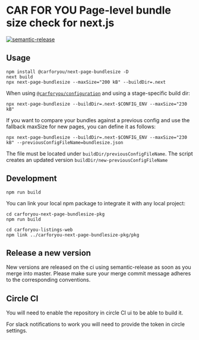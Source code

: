 # CAR FOR YOU Page-level bundle size check for next.js

[![semantic-release](https://img.shields.io/badge/%20%20%F0%9F%93%A6%F0%9F%9A%80-semantic--release-e10079.svg)](https://github.com/semantic-release/semantic-release)

## Usage
```
npm install @carforyou/next-page-bundlesize -D
next build
npx next-page-bundlesize --maxSize="200 kB" --buildDir=.next
```

When using [`@carforyou/configuration`](https://github.com/carforyou/carforyou-configuration-pkg/) and using a stage-specific build dir:
```
npx next-page-bundlesize --buildDir=.next-$CONFIG_ENV --maxSize="230 kB"
```

If you want to compare your bundles against a previous config and use the fallback maxSize for new pages, you can define it as follows:
```
npx next-page-bundlesize --buildDir=.next-$CONFIG_ENV --maxSize="230 kB" --previousConfigFileName=bundlesize.json
```

The file must be located under `buildDir/previousConfigFileName`. The script creates an updated version `buildDir/new-previousConfigFileName`

## Development
```
npm run build
```

You can link your local npm package to integrate it with any local project:
```
cd carforyou-next-page-bundlesize-pkg
npm run build

cd carforyou-listings-web
npm link ../carforyou-next-page-bundlesize-pkg/pkg
```

## Release a new version

New versions are released on the ci using semantic-release as soon as you merge into master. Please
make sure your merge commit message adheres to the corresponding conventions.


## Circle CI

You will need to enable the repository in circle CI ui to be able to build it.

For slack notifications to work you will need to provide the token in circle settings.
